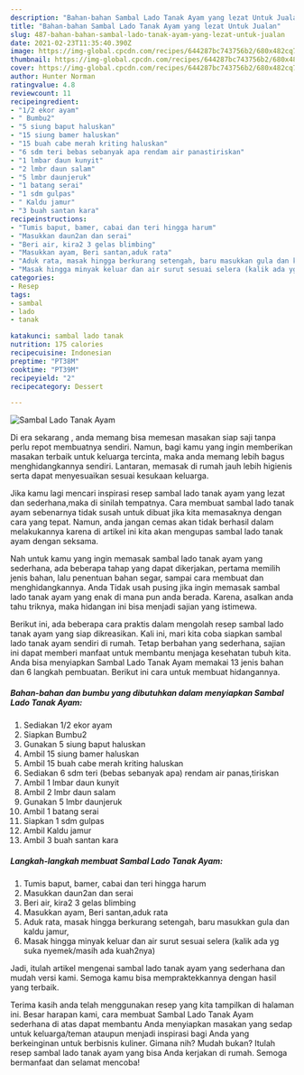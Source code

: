 ```yaml
---
description: "Bahan-bahan Sambal Lado Tanak Ayam yang lezat Untuk Jualan"
title: "Bahan-bahan Sambal Lado Tanak Ayam yang lezat Untuk Jualan"
slug: 487-bahan-bahan-sambal-lado-tanak-ayam-yang-lezat-untuk-jualan
date: 2021-02-23T11:35:40.390Z
image: https://img-global.cpcdn.com/recipes/644287bc743756b2/680x482cq70/sambal-lado-tanak-ayam-foto-resep-utama.jpg
thumbnail: https://img-global.cpcdn.com/recipes/644287bc743756b2/680x482cq70/sambal-lado-tanak-ayam-foto-resep-utama.jpg
cover: https://img-global.cpcdn.com/recipes/644287bc743756b2/680x482cq70/sambal-lado-tanak-ayam-foto-resep-utama.jpg
author: Hunter Norman
ratingvalue: 4.8
reviewcount: 11
recipeingredient:
- "1/2 ekor ayam"
- " Bumbu2"
- "5 siung baput haluskan"
- "15 siung bamer haluskan"
- "15 buah cabe merah kriting haluskan"
- "6 sdm teri bebas sebanyak apa rendam air panastiriskan"
- "1 lmbar daun kunyit"
- "2 lmbr daun salam"
- "5 lmbr daunjeruk"
- "1 batang serai"
- "1 sdm gulpas"
- " Kaldu jamur"
- "3 buah santan kara"
recipeinstructions:
- "Tumis baput, bamer, cabai dan teri hingga harum"
- "Masukkan daun2an dan serai"
- "Beri air, kira2 3 gelas blimbing"
- "Masukkan ayam, Beri santan,aduk rata"
- "Aduk rata, masak hingga berkurang setengah, baru masukkan gula dan kaldu jamur,"
- "Masak hingga minyak keluar dan air surut sesuai selera (kalik ada yg suka nyemek/masih ada kuah2nya)"
categories:
- Resep
tags:
- sambal
- lado
- tanak

katakunci: sambal lado tanak 
nutrition: 175 calories
recipecuisine: Indonesian
preptime: "PT38M"
cooktime: "PT39M"
recipeyield: "2"
recipecategory: Dessert

---
```



![Sambal Lado Tanak Ayam](https://img-global.cpcdn.com/recipes/644287bc743756b2/680x482cq70/sambal-lado-tanak-ayam-foto-resep-utama.jpg)

Di era  sekarang , anda memang bisa memesan masakan siap saji tanpa perlu repot membuatnya sendiri. Namun, bagi kamu yang ingin memberikan masakan terbaik untuk keluarga tercinta, maka anda memang lebih bagus menghidangkannya sendiri. Lantaran, memasak di rumah jauh lebih higienis serta dapat menyesuaikan sesuai kesukaan keluarga.

Jika kamu lagi mencari inspirasi resep sambal lado tanak ayam yang lezat dan sederhana,maka di sinilah tempatnya. Cara membuat sambal lado tanak ayam  sebenarnya tidak susah untuk dibuat jika kita memasaknya dengan cara yang tepat. Namun, anda jangan cemas akan tidak berhasil dalam melakukannya 
karena di artikel ini kita akan mengupas sambal lado tanak ayam dengan seksama.  



Nah untuk kamu yang ingin memasak sambal lado tanak ayam yang sederhana, ada beberapa tahap yang dapat dikerjakan, pertama memilih jenis bahan, lalu penentuan bahan segar, sampai cara membuat dan menghidangkannya. Anda Tidak usah pusing jika ingin memasak sambal lado tanak ayam yang enak di mana pun anda berada. Karena, asalkan anda  tahu triknya, maka hidangan ini bisa menjadi sajian yang istimewa.

Berikut ini, ada beberapa cara praktis  dalam mengolah resep sambal lado tanak ayam yang siap dikreasikan. Kali ini, mari kita coba siapkan sambal lado tanak ayam sendiri di rumah. Tetap berbahan yang sederhana, sajian ini dapat memberi manfaat untuk membantu menjaga kesehatan tubuh kita. Anda bisa menyiapkan Sambal Lado Tanak Ayam memakai 13 jenis bahan dan 6 langkah pembuatan. Berikut ini cara untuk membuat hidangannya.

<!--inarticleads1-->

##### Bahan-bahan dan bumbu yang dibutuhkan dalam menyiapkan Sambal Lado Tanak Ayam:

1. Sediakan 1/2 ekor ayam
1. Siapkan  Bumbu2
1. Gunakan 5 siung baput haluskan
1. Ambil 15 siung bamer haluskan
1. Ambil 15 buah cabe merah kriting haluskan
1. Sediakan 6 sdm teri (bebas sebanyak apa) rendam air panas,tiriskan
1. Ambil 1 lmbar daun kunyit
1. Ambil 2 lmbr daun salam
1. Gunakan 5 lmbr daunjeruk
1. Ambil 1 batang serai
1. Siapkan 1 sdm gulpas
1. Ambil  Kaldu jamur
1. Ambil 3 buah santan kara




<!--inarticleads2-->

##### Langkah-langkah membuat Sambal Lado Tanak Ayam:

1. Tumis baput, bamer, cabai dan teri hingga harum
1. Masukkan daun2an dan serai
1. Beri air, kira2 3 gelas blimbing
1. Masukkan ayam, Beri santan,aduk rata
1. Aduk rata, masak hingga berkurang setengah, baru masukkan gula dan kaldu jamur,
1. Masak hingga minyak keluar dan air surut sesuai selera (kalik ada yg suka nyemek/masih ada kuah2nya)




Jadi, itulah artikel mengenai  sambal lado tanak ayam  yang sederhana dan mudah versi kami. Semoga kamu bisa mempraktekkannya dengan hasil yang terbaik. 

Terima kasih anda telah menggunakan resep yang kita tampilkan di halaman ini. Besar harapan kami, cara membuat  Sambal Lado Tanak Ayam sederhana di atas dapat membantu Anda menyiapkan masakan yang sedap untuk keluarga/teman ataupun menjadi inspirasi bagi Anda yang berkeinginan untuk berbisnis kuliner. Gimana nih? Mudah bukan? Itulah resep sambal lado tanak ayam yang bisa Anda kerjakan di rumah. Semoga bermanfaat dan selamat mencoba!

